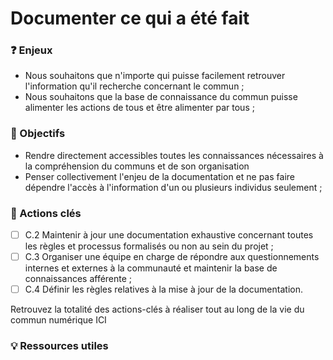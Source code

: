 # Documenter ce qui a été fait

### ❓ Enjeux

* Nous souhaitons que n'importe qui puisse facilement retrouver l'information qu'il recherche concernant le commun ;
* Nous souhaitons que la base de connaissance du commun puisse alimenter les actions de tous et être alimenter par tous ;

### 🎯 Objectifs

* Rendre directement accessibles toutes les connaissances nécessaires à la compréhension du communs et de son organisation
* Penser collectivement l'enjeu de la documentation et ne pas faire dépendre l'accès à l'information d'un ou plusieurs individus seulement ;

### 📑 Actions clés

* [ ] C.2 Maintenir à jour une documentation exhaustive concernant toutes les règles et processus formalisés ou non au sein du projet ;
* [ ] C.3 Organiser une équipe en charge de répondre aux questionnements internes et externes à la communauté et maintenir la base de connaissances afférente ;
* [ ] C.4 Définir les règles relatives à la mise à jour de la documentation.

Retrouvez la totalité des actions-clés à réaliser tout au long de la vie du commun numérique ICI

### 💡 Ressources utiles